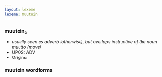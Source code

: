 ```yaml
---
layout: lexeme
lexeme: muutoin
---
```


###  muutoin₂

* _usually seen as adverb (otherwise), but overlaps instructive of the noun *muutto* (move)_
* UPOS:  ADV
* Origins: 


### muutoin wordforms


